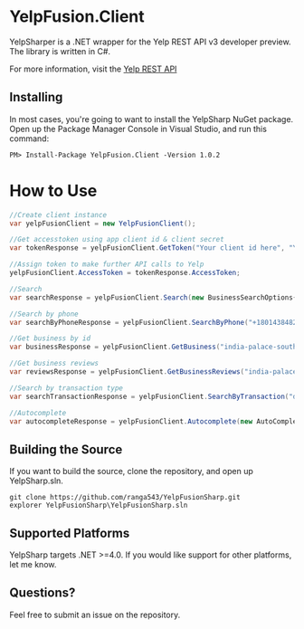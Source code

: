 # YelpFusion.Client
YelpSharper is a .NET wrapper for the Yelp REST API v3 developer preview. The library is written in C#.

For more information, visit the [Yelp REST API](https://www.yelp.com/developers/v3/preview)

## Installing 
In most cases, you're going to want to install the YelpSharp NuGet package.  Open up the Package Manager Console in Visual Studio, and run this command:

```
PM> Install-Package YelpFusion.Client -Version 1.0.2
```

# How to Use
```C#
//Create client instance
var yelpFusionClient = new YelpFusionClient();

//Get accesstoken using app client id & client secret
var tokenResponse = yelpFusionClient.GetToken("Your client id here", "Your client secret here");

//Assign token to make further API calls to Yelp
yelpFusionClient.AccessToken = tokenResponse.AccessToken;

//Search
var searchResponse = yelpFusionClient.Search(new BusinessSearchOptions{Term = "indian food", Latitude = 40.581140M, Longitude = -111.914184M});

//Search by phone
var searchByPhoneResponse = yelpFusionClient.SearchByPhone("+18014384823");

//Get business by id
var businessResponse = yelpFusionClient.GetBusiness("india-palace-south-jordan-2");

//Get business reviews
var reviewsResponse = yelpFusionClient.GetBusinessReviews("india-palace-south-jordan-2");

//Search by transaction type
var searchTransactionResponse = yelpFusionClient.SearchByTransaction("delivery", new TransactionSearchOptions { Latitude = 40.581140M, Longitude = -111.914184M });

//Autocomplete
var autocompleteResponse = yelpFusionClient.Autocomplete(new AutoCompleteOptions { Text = "india", Latitude = 40.581140M, Longitude = -111.914184M });
```
## Building the Source
If you want to build the source, clone the repository, and open up YelpSharp.sln.  

```
git clone https://github.com/ranga543/YelpFusionSharp.git
explorer YelpFusionSharp\YelpFusionSharp.sln
```

## Supported Platforms
YelpSharp targets .NET >=4.0.  If you would like support for other platforms, let me know.  


## Questions?
Feel free to submit an issue on the repository.
